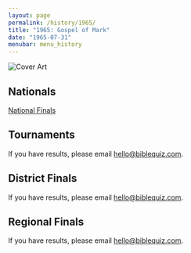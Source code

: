 ```yaml
---
layout: page
permalink: /history/1965/
title: "1965: Gospel of Mark"
date: "1965-07-31"
menubar: menu_history
---
```


<img src="{% link assets/scripture-portions/1965.jpg %}" alt="Cover Art" style="max-height:400px" />

## Nationals
<a href="{% link _pages/history/1965/nationals.md %}" class="button is-primary">National Finals</a>

## Tournaments
If you have results, please email [hello@biblequiz.com](mailto:hello@biblequiz.com).

## District Finals
If you have results, please email [hello@biblequiz.com](mailto:hello@biblequiz.com).

## Regional Finals
If you have results, please email [hello@biblequiz.com](mailto:hello@biblequiz.com).

